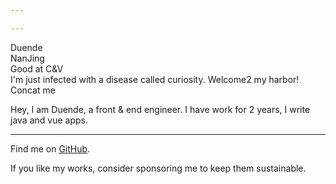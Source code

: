 ```yaml
---

---
```


<script setup lang="ts">
import avatar from '~/assets/avatar2.jpg' 
</script>

<div flex gap-x-5 lt-sm="flex-col gap-y-5" border="2 red" items-center>
<img :src="avatar" rounded-full class="!w-150px !h-150px"  />
<div flex="~ col" lt-sm="!mt-[-40px] items-center">
<span text-42px font-bold>Duende</span>
<span flex-inline items-center>
<div i-twemoji-flag-china /> <n-divider vertical />
NanJing <n-divider vertical />
<div i-noto-v1-man-facepalming-light-skin-tone />
<n-divider vertical />
Good at C&V <div i-twemoji-face-savoring-food ml-2 />
</span>
<n-gradient-text :size="16" type="success" >
  I'm just infected with a disease called curiosity.
</n-gradient-text>
<span text-16px flex-inline items-center>Welcome2 my harbor! 
<div i-twemoji-hand-with-index-finger-and-thumb-crossed-medium-light-skin-tone ml-2 />
<div i-twemoji-two-hearts ml-2 />
</span>
<div flex  items-center text-16px >
Concat me
   <div i-twemoji-backhand-index-pointing-right-medium-light-skin-tone ml-2 /> 
</div>
</div>
</div>

Hey, I am Duende, a front & end engineer. I have work for 2 years, I write java
and vue apps.

***

Find me on [GitHub](https://github.com/dud9).

If you like my works, consider sponsoring me to keep them sustainable.
